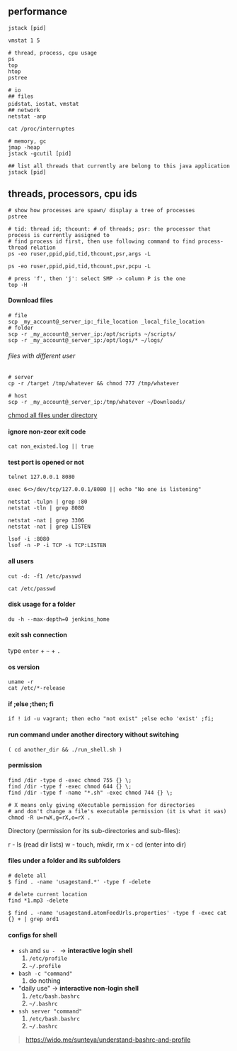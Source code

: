 ## performance
```
jstack [pid]

vmstat 1 5

# thread, process, cpu usage
ps
top
htop
pstree

# io
## files
pidstat、iostat、vmstat
## network
netstat -anp

cat /proc/interruptes

# memory, gc
jmap -heap
jstack -gcutil [pid]

## list all threads that currently are belong to this java application
jstack [pid]
```


## threads, processors, cpu ids

```
# show how processes are spawn/ display a tree of processes
pstree

# tid: thread id; thcount: # of threads; psr: the processor that process is currently assigned to
# find process id first, then use following command to find process-thread relation
ps -eo ruser,ppid,pid,tid,thcount,psr,args -L

ps -eo ruser,ppid,pid,tid,thcount,psr,pcpu -L

# press 'f', then 'j': select SMP -> column P is the one
top -H
```

#### Download files

```
# file
scp _my_account@_server_ip:_file_location _local_file_location
# folder
scp -r _my_account@_server_ip:/opt/scripts ~/scripts/
scp -r _my_account@_server_ip:/opt/logs/* ~/logs/
```

###### files with different user
```
# server
cp -r /target /tmp/whatever && chmod 777 /tmp/whatever

# host
scp -r _my_account@_server_ip:/tmp/whatever ~/Downloads/

```
[chmod all files under directory](https://github.com/404pilot/DemoX/blob/master/notes/Linux.md#permission)

#### ignore non-zeor exit code
```
cat non_existed.log || true
```
#### test port is opened or not

    telnet 127.0.0.1 8080

    exec 6<>/dev/tcp/127.0.0.1/8080 || echo "No one is listening"

    netstat -tulpn | grep :80
    netstat -tln | grep 8080

    netstat -nat | grep 3306
    netstat -nat | grep LISTEN

    lsof -i :8080
    lsof -n -P -i TCP -s TCP:LISTEN

#### all users

    cut -d: -f1 /etc/passwd

    cat /etc/passwd

#### disk usage for a folder

    du -h --max-depth=0 jenkins_home

#### exit ssh connection

type `enter` + `~` + `.`

#### os version

```
uname -r
cat /etc/*-release
```

#### if ;else ;then; fi

    if ! id -u vagrant; then echo "not exist" ;else echo 'exist' ;fi;

#### run command under another directory without switching

    ( cd another_dir && ./run_shell.sh )

#### permission

```
find /dir -type d -exec chmod 755 {} \;
find /dir -type f -exec chmod 644 {} \;
find /dir -type f -name "*.sh" -exec chmod 744 {} \;

# X means only giving eXecutable permission for directories
# and don't change a file's executable permission (it is what it was)
chmod -R u=rwX,g=rX,o=rX .
```

Directory (permission for its sub-directories and sub-files):

r - ls (read dir lists)
w - touch, mkdir, rm
x - cd (enter into dir)

#### files under a folder and its subfolders

```
# delete all
$ find . -name 'usagestand.*' -type f -delete

# delete current location
find *1.mp3 -delete

$ find . -name 'usagestand.atomFeedUrls.properties' -type f -exec cat {} + | grep ord1
```

#### configs for shell

* `ssh` and `su - ` -> **interactive login shell**
    1. `/etc/profile`
    2. `~/.profile`
* `bash -c "command"`
    1. do nothing
* "daily use" -> **interactive non-login shell**
    1. `/etc/bash.bashrc`
    2. `~/.bashrc`
* `ssh server "command"`
    1. `/etc/bash.bashrc`
    2. `~/.bashrc`

> https://wido.me/sunteya/understand-bashrc-and-profile
